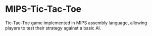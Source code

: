# MIPS-Tic-Tac-Toe
Tic-Tac-Toe game implemented in MIPS assembly language, allowing players to test their strategy against a basic AI.
